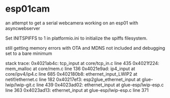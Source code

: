 # esp01cam
an attempt to get a serial webcamera working on an esp01 with asyncwebserver

Set INITSPIFFS to 1 in platformio.ini to initialize the spiffs filesystem.

still getting memory errors with OTA and MDNS not included and debugging set to a bare minimum

stack trace:
0x4021ab4c: tcp_input at core/tcp_in.c line 435
0x4021f224: mem_malloc at core/mem.c line 136
0x4021e9ad: ip4_input at core/ipv4/ip4.c line 685
0x402180b8: ethernet_input_LWIP2 at netif/ethernet.c line 182
0x40217ef3: esp2glue_ethernet_input at glue-lwip/lwip-git.c line 439
0x4023ad02: ethernet_input at glue-esp/lwip-esp.c line 363
0x4023ad13: ethernet_input at glue-esp/lwip-esp.c line 371
